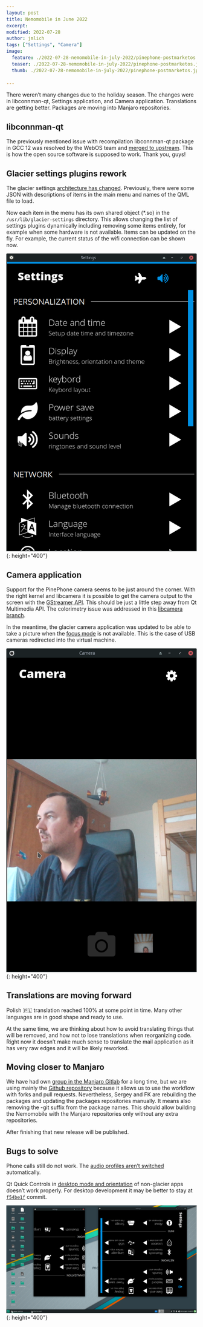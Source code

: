 ```yaml
---
layout: post
title: Nemomobile in June 2022
excerpt: 
modified: 2022-07-28
author: jmlich
tags: ["Settings", "Camera"]
image:
  feature: ./2022-07-28-nemomobile-in-july-2022/pinephone-postmarketos.jpg
  teaser: ./2022-07-28-nemomobile-in-july-2022/pinephone-postmarketos.jpg
  thumb: ./2022-07-28-nemomobile-in-july-2022/pinephone-postmarketos.jpg

---
```


There weren’t many changes due to the holiday season. The changes were in libconnman-qt, Settings
application, and Camera application. Translations are getting better. Packages are moving into
Manjaro repositories.

## libconnman-qt

The previously mentioned issue with recompilation libconnman-qt package in GCC 12 was resolved by the WebOS
team and [merged to upstream](https://github.com/sailfishos/libconnman-qt/pull/9). This is how the open
source software is supposed to work. Thank you, guys!

## Glacier settings plugins rework

The glacier settings [architecture has changed](https://github.com/nemomobile-ux/glacier-settings/pull/125).
Previously, there were some JSON with descriptions of items in the main menu and names of the QML file to load.

Now each item in the menu has its own shared object (*.so) in the `/usr/lib/glacier-settings` directory.
This allows changing the list of settings plugins dynamically including removing some items entirely, for
example when some hardware is not available. Items can be updated on the fly. For example, the current
status of the wifi connection can be shown now.

![](/images/2022-07-28-nemomobile-in-july-2022/screenshot-settings.png){: height="400"}

## Camera application

Support for the PinePhone camera seems to be just around the corner. With the right kernel and libcamera
it is possible to get the camera output to the screen with the [GStreamer API](https://gitlab.com/tui/tui/-/tree/master/cam).
This should be just a little step away from Qt Multimedia API. The colorimetry issue was addressed
in this [libcamera branch](https://github.com/RISHI27-dot/libcamera/tree/colorspace_integration_patch).

In the meantime, the glacier camera application was updated to be able to take a picture when the
[focus mode](https://github.com/nemomobile-ux/glacier-camera/pull/22/files) is not available. This
is the case of USB cameras redirected into the virtual machine.

![](/images/2022-07-28-nemomobile-in-july-2022/screenshot-camera.png){: height="400"}

## Translations are moving forward

Polish 🇵🇱 translation reached 100% at some point in time. Many other languages are in good shape and ready to use.

At the same time, we are thinking about how to avoid translating things that will be removed, and how not to
lose translations when reorganizing code. Right now it doesn’t make much sense to translate the mail application
as it has very raw edges and it will be likely reworked.

## Moving closer to Manjaro

We have had own [group in the Manjaro Gitlab](https://gitlab.manjaro.org/manjaro-arm/packages/community/nemo-ux) for
a long time, but we are using mainly the [Github repository](https://github.com/nemomobile-ux/nemo-packaging/) because
it allows us to use the workflow with forks and pull requests. Nevertheless, Sergey and FK are rebuilding the packages
and updating the packages repositories manually. It means also removing the -git suffix from the package names. This
should allow building the Nemomobile with the Manjaro repositories only without any extra repositories.

After finishing that new release will be published.

## Bugs to solve

Phone calls still do not work. The [audio profiles aren’t switched](https://github.com/nemomobile-ux/main/issues/34) automatically.

Qt Quick Controls in [desktop mode and orientation](https://github.com/nemomobile-ux/main/issues/39) of non-glacier
apps doesn’t work properly. For desktop development it may be better to stay at [`f54be1f`](https://github.com/nemomobile-ux/qtquickcontrols-nemo/commit/f54be1fd8baebb5d29368fbb00619ca038791440) commit.

![](/images/2022-07-28-nemomobile-in-july-2022/screenshot-orientation-bug.png){: height="400"}
